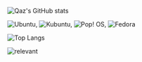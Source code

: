 ![Qaz's GitHub stats](https://github-readme-stats.vercel.app/api?username=QazCetelic&count_private=true)

![Ubuntu](https://img.shields.io/badge/Ubuntu-E95420?style=flat-square&logo=ubuntu&logoColor=white),
![Kubuntu](https://img.shields.io/badge/-KUbuntu-%230079C1?style=flat-square&logo=kubuntu&logoColor=white),
![Pop! OS](https://img.shields.io/badge/Pop!_OS-48B9C7?style=flat-square&logo=Pop!_OS&logoColor=white), <!-- KDE Neon -->
![Fedora](https://img.shields.io/badge/Fedora-294172?style=flat-square&logo=fedora&logoColor=white)

![Top Langs](https://github-readme-stats.vercel.app/api/top-langs/?username=QazCetelic&langs_count=100&exclude_repo=GameCubeSite&layout=compact)

![relevant](https://imgs.xkcd.com/comics/standards_2x.png)

